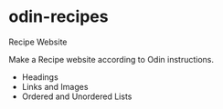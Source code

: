 # odin-recipes
Recipe Website

Make a Recipe website according to Odin instructions.
 - Headings
 - Links and Images
 - Ordered and Unordered Lists

